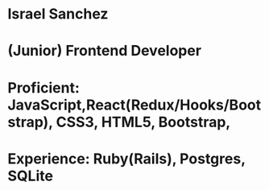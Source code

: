 # Israel Sanchez
# (Junior) Frontend Developer
# Proficient: JavaScript,React(Redux/Hooks/Bootstrap), CSS3, HTML5, Bootstrap,
# Experience: Ruby(Rails), Postgres, SQLite
